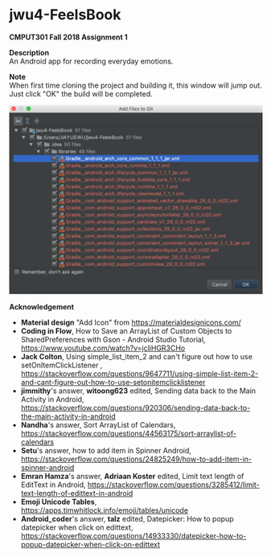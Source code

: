 # jwu4-FeelsBook
**CMPUT301 Fall 2018 Assignment 1**<br/>

**Description**<br/>
An Android app for recording everyday emotions.

**Note**<br/>
When first time cloning the project and building it, this window will jump out. Just click "OK" the build will be completed.

![screenshot](/doc/build_add_files_to_git.png)

**Acknowledgement**<br/>
- **Material design** "Add Icon" from https://materialdesignicons.com/
- **Coding in Flow**, How to Save an ArrayList of Custom Objects to SharedPreferences with Gson - Android Studio Tutorial,       https://www.youtube.com/watch?v=jcliHGR3CHo
- **Jack Colton**, Using simple_list_item_2 and can't figure out how to use setOnItemClickListener
, https://stackoverflow.com/questions/9647711/using-simple-list-item-2-and-cant-figure-out-how-to-use-setonitemclicklistener
- **jimmithy**'s answer, **witoong623** edited, Sending data back to the Main Activity in Android, https://stackoverflow.com/questions/920306/sending-data-back-to-the-main-activity-in-android
- **Nandha**'s answer, Sort ArrayList of Calendars, https://stackoverflow.com/questions/44563175/sort-arraylist-of-calendars
- **Setu**'s answer, how to add item in Spinner Android, https://stackoverflow.com/questions/24825249/how-to-add-item-in-spinner-android
- **Emran Hamza**'s answer, **Adriaan Koster** edited, Limit text length of EditText in Android, https://stackoverflow.com/questions/3285412/limit-text-length-of-edittext-in-android
- **Emoji Unicode Tables**, https://apps.timwhitlock.info/emoji/tables/unicode
- **Android_coder**'s answer, **talz** edited, Datepicker: How to popup datepicker when click on edittext, https://stackoverflow.com/questions/14933330/datepicker-how-to-popup-datepicker-when-click-on-edittext

                
        
